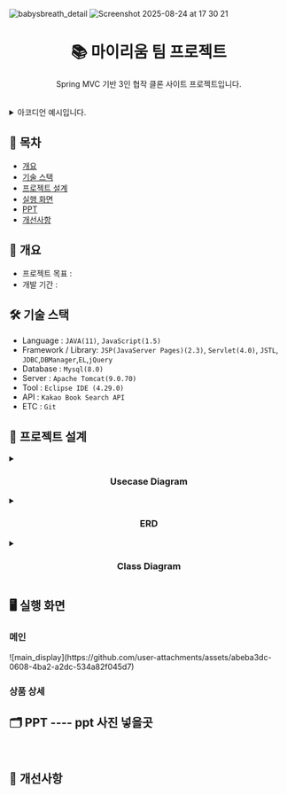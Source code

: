 
![babysbreath_detail](https://github.com/user-attachments/assets/9f1b8e1e-73c1-4067-b591-d0db3fb503de)
![Screenshot 2025-08-24 at 17 30 21](https://github.com/user-attachments/assets/9806a0a3-8eec-46a1-be65-47bafa622215)

<h1 align="center">📚 마이리움 팀 프로젝트</h1>
<p align="center">Spring MVC 기반 3인 협작 클론 사이트 프로젝트입니다.</p>
<br/>

<details><summary>아코디언 예시입니다.</summary>
  예시 입니까?

  진짜 예시입니다.
</details>

## 📌 목차

- [개요](https://github.com/notuna87/noh_aladinJSP#-개요)
- [기술 스택](https://github.com/notuna87/noh_aladinJSP#-기술-스택)
- [프로젝트 설계](https://github.com/notuna87/noh_aladinJSP#-프로젝트-설계)
- [실행 화면](https://github.com/notuna87/noh_aladinJSP#-실행-화면)
- [PPT](https://github.com/notuna87/noh_aladinJSP#-PPT)
- [개선사항](https://github.com/notuna87/noh_aladinJSP#-개선사항)

## 📖 개요
- 프로젝트 목표 : 
- 개발 기간 :

## 🛠️ 기술 스택
- Language : `JAVA(11)`, `JavaScript(1.5)`
- Framework / Library: `JSP(JavaServer Pages)(2.3)`, `Servlet(4.0)`, `JSTL`, `JDBC`,`DBManager`,`EL`,`jQuery`
- Database : `Mysql(8.0)`
- Server : `Apache Tomcat(9.0.70)`
- Tool : `Eclipse IDE (4.29.0)`
- API : `Kakao Book Search API`
- ETC : `Git`

## 🧩 프로젝트 설계

<details><summary><h3 align="center">Usecase Diagram</h3></summary>
<img width="1128" height="790" alt="481296084-728d4a85-0932-4a82-9524-97cdfa095230" src="https://github.com/user-attachments/assets/716f55e6-3f78-49a4-a3d9-e2c08a8ed390" />
</details>

<details><summary><h3 align="center">ERD</h3></summary>
<img width="2733" height="1886" alt="Myrium erd" src="https://github.com/user-attachments/assets/888cae06-4c6a-4435-bd6c-eeda52ab09a2" />
</details>
  
<details><summary><h3 align="center">Class Diagram</h3></summary>
<h4>UploadController</h4>
<img width="2200" height="1347" alt="Diagram_UploadController" src="https://github.com/user-attachments/assets/95f413e3-6508-44ee-bc83-0cdf7372487c" />
<h4>TotalReviewControllerh4>
<img width="1271" height="724" alt="Diagram_TotalReviewController" src="https://github.com/user-attachments/assets/dbb13257-40bb-40d2-9867-9bc67c14041d" />
<h4>SubController</h4>
<img width="2234" height="1259" alt="Diagram_SubController" src="https://github.com/user-attachments/assets/63e078eb-4fbd-488d-b62b-bbbadb3b3a0e" />
<h4>SearchController</h4>
<img width="1602" height="1185" alt="Diagram_SearchController" src="https://github.com/user-attachments/assets/c6a32127-e257-4edb-be40-6096fcae2cc1" />
<h4>ReviewController</h4>
<img width="2082" height="2085" alt="Diagram_ReviewController" src="https://github.com/user-attachments/assets/72f3a7c4-f4ed-4ef5-9ad1-434e8f8edfd0" />
<h4>ReplyController</h4>
<img width="1509" height="916" alt="Diagram_ReplyController" src="https://github.com/user-attachments/assets/4785b72d-5ece-4531-8113-1b72af856008" />
<h4>PurchaseController</h4>
<img width="2314" height="2085" alt="Diagram_PurchaseController" src="https://github.com/user-attachments/assets/b667aba8-2544-4419-beee-f87191dc0e91" />
<h4>OrderdetailController</h4>
<img width="1209" height="1138" alt="Diagram_OrderdetailController" src="https://github.com/user-attachments/assets/23629644-65fd-427a-ba63-0d745d10b7f2" />
<h4>MypageController</h4>
<img width="1170" height="1208" alt="Diagram_MypageController" src="https://github.com/user-attachments/assets/b71c2c5b-5a30-4c6f-8943-7c2189cd4a99" />
<h4>MemberupdateController</h4>
<img width="1475" height="1119" alt="Diagram_MemberupdateController" src="https://github.com/user-attachments/assets/c41d3ba2-3da9-4512-ba2e-96fe92999f52" />
<h4>MemberRestController</h4>
<img width="1281" height="1069" alt="Diagram_MemberRestController" src="https://github.com/user-attachments/assets/6e85674c-c6fa-415b-b4f8-c66b8209d104" />
<h4>MemberController</h4>
<img width="1932" height="747" alt="Diagram_MemberController" src="https://github.com/user-attachments/assets/a7885bfd-8a0a-465d-850c-6c44a521e04e" />
<h4>JoinController</h4>
<img width="1410" height="851" alt="Diagram_JoinController" src="https://github.com/user-attachments/assets/354d0199-7771-4a95-b8bb-a7cfa15d1484" />
<h4>HomeController</h4>
<img width="1614" height="1330" alt="Diagram_HomeController" src="https://github.com/user-attachments/assets/537ff07b-6190-41de-a97a-6acec7f8c7c4" />
<h4>FindpwController</h4>
<img width="1380" height="927" alt="Diagram_FindpwController" src="https://github.com/user-attachments/assets/2c90fa72-2c4b-4850-a593-5b173c09bc97" />
<h4>FindidController</h4>
<img width="1463" height="1016" alt="Diagram_FindidController" src="https://github.com/user-attachments/assets/d10db07d-b6d8-445e-9751-ff04e4a69b23" />
<h4>EtcController</h4>
<img width="1156" height="576" alt="Diagram_EtcController" src="https://github.com/user-attachments/assets/0b5ba722-2752-456a-a183-6dac795fd5c6" />
<h4>CategoryPageController</h4>
<img width="1675" height="1191" alt="Diagram_CategoryPageController" src="https://github.com/user-attachments/assets/6e3c099b-3f25-4cdb-a017-7d8247bb85a2" />
<h4>CartController</h4>
<img width="1958" height="1352" alt="Diagram_CartController" src="https://github.com/user-attachments/assets/c6afbfb7-04d0-406c-a0e5-74f9bca70d57" />
<h4>AdminReviewController</h4>
<img width="1356" height="978" alt="Diagram_AdminReviewController" src="https://github.com/user-attachments/assets/e189804b-4f76-479c-8d75-3074f949c0c0" />
<h4>AdminProductController</h4>
<img width="1954" height="1348" alt="Diagram_AdminProductController" src="https://github.com/user-attachments/assets/c0eecd98-7b29-40da-9d70-9a2d2638dfb5" />
<h4>AdminOrderController</h4>
<img width="1367" height="951" alt="Diagram_AdminOrderController" src="https://github.com/user-attachments/assets/9d46a3aa-d5d5-47a7-b880-102180798df2" />
<h4>AdminNoticeController</h4>
<img width="1642" height="904" alt="Diagram_AdminNoticeController" src="https://github.com/user-attachments/assets/7f82b528-73ea-4612-afb5-d38c51c161df" />
<h4>AdminMemberController</h4>
<img width="1656" height="991" alt="Diagram_AdminMemberController" src="https://github.com/user-attachments/assets/ed83d685-bea2-42ce-b190-471321abd429" />
<h4>AdminFaqController</h4>
<img width="809" height="567" alt="Diagram_AdminFaqController" src="https://github.com/user-attachments/assets/c1c378c6-3086-4147-ab8e-f430d6b41a65" />
<h4>AdminBoardController</h4>
<img width="2361" height="1100" alt="Diagram_AdminBoardController" src="https://github.com/user-attachments/assets/7edb5e8d-b6d8-443f-9a1f-3b4263d580ee" />
</details>



## 🖥️ 실행 화면
<h3>메인</h3>
![main_display](https://github.com/user-attachments/assets/abeba3dc-0608-4ba2-a2dc-534a82f045d7)

<h3>상품 상세</h3>

## 🗂️ PPT ---- ppt 사진 넣을곳

</br>

## 🚀 개선사항
</br>

